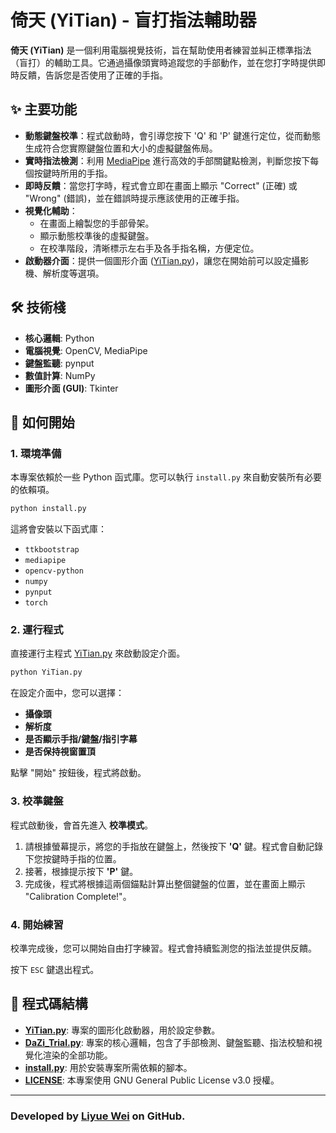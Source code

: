 # 倚天 (YiTian) - 盲打指法輔助器

**倚天 (YiTian)** 是一個利用電腦視覺技術，旨在幫助使用者練習並糾正標準指法（盲打）的輔助工具。它通過攝像頭實時追蹤您的手部動作，並在您打字時提供即時反饋，告訴您是否使用了正確的手指。

## ✨ 主要功能

- **動態鍵盤校準**：程式啟動時，會引導您按下 'Q' 和 'P' 鍵進行定位，從而動態生成符合您實際鍵盤位置和大小的虛擬鍵盤佈局。
- **實時指法檢測**：利用 [MediaPipe](https://google.github.io/mediapipe/) 進行高效的手部關鍵點檢測，判斷您按下每個按鍵時所用的手指。
- **即時反饋**：當您打字時，程式會立即在畫面上顯示 "Correct" (正確) 或 "Wrong" (錯誤)，並在錯誤時提示應該使用的正確手指。
- **視覺化輔助**：
    - 在畫面上繪製您的手部骨架。
    - 顯示動態校準後的虛擬鍵盤。
    - 在校準階段，清晰標示左右手及各手指名稱，方便定位。
- **啟動器介面**：提供一個圖形介面 ([YiTian.py](YiTian.py))，讓您在開始前可以設定攝影機、解析度等選項。

## 🛠️ 技術棧

- **核心邏輯**: Python
- **電腦視覺**: OpenCV, MediaPipe
- **鍵盤監聽**: pynput
- **數值計算**: NumPy
- **圖形介面 (GUI)**: Tkinter

## 🚀 如何開始

### 1. 環境準備

本專案依賴於一些 Python 函式庫。您可以執行 `install.py` 來自動安裝所有必要的依賴項。

```bash
python install.py
```

這將會安裝以下函式庫：
- `ttkbootstrap`
- `mediapipe`
- `opencv-python`
- `numpy`
- `pynput`
- `torch`

### 2. 運行程式

直接運行主程式 [YiTian.py](YiTian.py) 來啟動設定介面。

```bash
python YiTian.py
```

在設定介面中，您可以選擇：
- **攝像頭**
- **解析度**
- **是否顯示手指/鍵盤/指引字幕**
- **是否保持視窗置頂**

點擊 "開始" 按鈕後，程式將啟動。

### 3. 校準鍵盤

程式啟動後，會首先進入 **校準模式**。

1.  請根據螢幕提示，將您的手指放在鍵盤上，然後按下 **'Q'** 鍵。程式會自動記錄下您按鍵時手指的位置。
2.  接著，根據提示按下 **'P'** 鍵。
3.  完成後，程式將根據這兩個錨點計算出整個鍵盤的位置，並在畫面上顯示 "Calibration Complete!"。

### 4. 開始練習

校準完成後，您可以開始自由打字練習。程式會持續監測您的指法並提供反饋。

按下 `ESC` 鍵退出程式。

## 📄 程式碼結構

- **[YiTian.py](YiTian.py)**: 專案的圖形化啟動器，用於設定參數。
- **[DaZi_Trial.py](DaZi_Trial.py)**: 專案的核心邏輯，包含了手部檢測、鍵盤監聽、指法校驗和視覺化渲染的全部功能。
- **[install.py](install.py)**: 用於安裝專案所需依賴的腳本。
- **[LICENSE](LICENSE)**: 本專案使用 GNU General Public License v3.0 授權。

---
### Developed by [Liyue Wei](https://github.com/Liyue-Wei) on GitHub.
